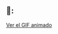 ## 👋:
[Ver el GIF animado](https://MelisaGlokGalli.github.io/MelisaGlokGalli/)
<!--
**MelisaGlokGalli/MelisaGlokGalli** is a ✨ _special_ ✨ repository because its `README.md` (this file) appears on your GitHub profile.


Here are some ideas to get you started:

- 🔭 I’m currently working on ...
- 🌱 I’m currently learning ...
- 👯 I’m looking to collaborate on ...
- 🤔 I’m looking for help with ...
- 💬 Ask me about ...
- 📫 How to reach me: ...
- 😄 Pronouns: ...
- ⚡ Fun fact: ...
-->
